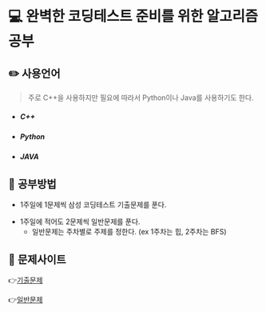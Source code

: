 # :computer: 완벽한 코딩테스트 준비를 위한 알고리즘 공부

## :pencil2:  사용언어
> 주로 C++을 사용하지만 필요에 따라서 Python이나 Java를 사용하기도 한다.
+ ##### C++
* ##### Python
- ##### JAVA

## :blue_book:  공부방법
+ 1주일에 1문제씩 삼성 코딩테스트 기출문제를 푼다.
* 1주일에 적어도 2문제씩 일반문제를 푼다. 
  - 일반문제는 주차별로 주제를 정한다. (ex 1주차는 힙, 2주차는 BFS)

## :green_book:  문제사이트
:point_right:[기출문제](https://swexpertacademy.com/main/userpage/code/userProblemBoxDetail.do?probBoxId=AV5Po0AqAPwDFAUq&leftPage=1&curPage=userpage&userId=SWEAC&&&&)

:point_right:[일반문제](https://programmers.co.kr/learn/challenges)





